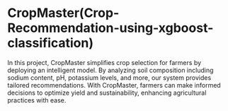 # CropMaster(Crop-Recommendation-using-xgboost-classification)
In this project, CropMaster simplifies crop selection for farmers by deploying an intelligent model. By analyzing soil composition including sodium content, pH, potassium levels, and more, our system provides tailored recommendations. With CropMaster, farmers can make informed decisions to optimize yield and sustainability, enhancing agricultural practices with ease.
